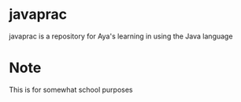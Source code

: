 # javaprac

javaprac is a repository for Aya's learning in using the Java language

# Note

This is for somewhat school purposes
